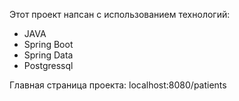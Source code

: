  Этот проект напсан с использованием технологий: 
 - JAVA
 - Spring Boot
 - Spring Data
- Postgressql
 
Главная страница проекта: localhost:8080/patients
